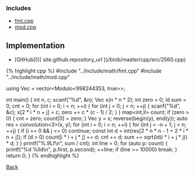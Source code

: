 ### Includes

- [fmt.cpp](../include/math/fmt)
- [mod.cpp](../include/math/mod)

## Implementation

- [GitHub]({{ site.github.repository_url }}/blob/master/cpp/src/2560.cpp)

{% highlight cpp %}
#include "../include/math/fmt.cpp"
#include "../include/math/mod.cpp"

using Vec = vector<Modulo<998244353, true>>;

int main() {
  int n, c;
  scanf("%d", &n);
  Vec x(n * n * 2);
  int zero = 0;
  ld sum = 0, cnt = 0;
  for (int i = 0; i < n; ++i) {
    for (int j = 0; j < n; ++j) {
      scanf("%d", &c);
      x[2 * i * n + j] = c;
      zero += c * (c - 1) / 2;
    }
  }
  map<int,ll> count;
  if (zero > 0) { cnt = zero; count[0] = zero; }
  Vec y = x;
  reverse(begin(y), end(y));
  auto res = convolution<3>(x, y);
  for (int i = 0; i < n; ++i) {
    for (int j = -n + 1; j < n; ++j) {
      if (i == 0 && j <= 0) continue;
      const int d = int(res[2 * n * n - 1 + 2 * i * n + j]);
      if (d > 0) count[i * i + j * j] += d;
      cnt += d;
      sum += sqrt(ld(i * i + j * j)) * d;
    }
  }
  printf("%.9Lf\n", sum / cnt);
  int line = 0;
  for (auto p: count) {
    printf("%d %lld\n", p.first, p.second);
    ++line;
    if (line >= 10000) break;
  }
  return 0;
}
{% endhighlight %}

[Back](..)
